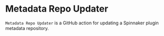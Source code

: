 # Metadata Repo Updater

`Metadata Repo Updater` is a GitHub action for updating a Spinnaker plugin metadata repository.
